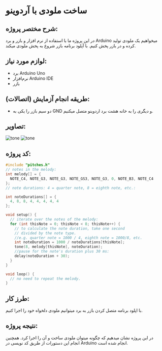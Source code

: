 
# ساخت ملودی با آردوینو

## شرح مختصر پروژه:
در این پروژه ما با استفاده از نرم افزار و بازر و برد Arduino میخواهیم یک ملودی تولید کرده و در بازر پخش کنیم. با آپلود برنامه بازر شروع به پخش ملودی میکند.

## لوازم مورد نیاز:
-  برد Arduino Uno
- نرم‌افزار Arduino IDE
- بازر

## طریقه انجام آزمایش (اتصالات):
- دو سیم بازر را یکی به GND و دیگری را به خانه هشت برد اردوینو متصل میکنیم.
## تصاویر:
![tone](https://github.com/user-attachments/assets/2536b1f5-dbb0-444b-8ee9-00953bb8fbe3)
![tone](https://github.com/user-attachments/assets/96921abd-af2e-402a-92fa-f665c7a9536e)



## کد پروژه:
```cpp
#include "pitches.h"
// notes in the melody:
int melody[] = {
  NOTE_C4, NOTE_G3, NOTE_G3, NOTE_GS3, NOTE_G3, 0, NOTE_B3, NOTE_C4
};
// note durations: 4 = quarter note, 8 = eighth note, etc.:

int noteDurations[] = {
  4, 8, 8, 4, 4, 4, 4, 4
};

void setup() {
  // iterate over the notes of the melody:
  for (int thisNote = 0; thisNote < 8; thisNote++) {
    // to calculate the note duration, take one second
    // divided by the note type.
    //e.g. quarter note = 1000 / 4, eighth note = 1000/8, etc.
    int noteDuration = 1000 / noteDurations[thisNote];
    tone(8, melody[thisNote], noteDuration);
    //pause for the note's duration plus 30 ms:
    delay(noteDuration + 30);
  }
}

void loop() {
  // no need to repeat the melody.
}
```

## طرز کار:
با اپلود برنامه متصل کردن بازر به برد میتوانیم ملودی دلخواه خود را اجرا کنیم.
## نتیجه‌ پروژه:
در این پروژه نشان‌ میدهیم که چگونه میتوان ملودی ساخت و آن را اجرا کرد. همچنین انجام این دستورات از طریق کد نویسی در Arduino انجام شده است.